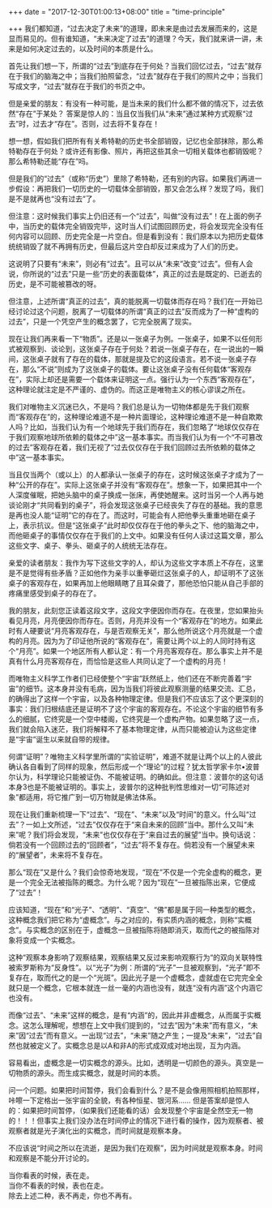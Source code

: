 +++
date = "2017-12-30T01:00:13+08:00"
title = "time-principle"

+++
我们都知道，“过去决定了未来”的道理，即未来是由过去发展而来的，这是显而易见的。但有谁知道，“未来决定了过去”的道理？今天，我们就来讲一讲，未来是如何决定过去的，以及时间的本质是什么。  
  
首先让我们想一下，所谓的“过去”到底存在于何处？当我们回忆过去，“过去”就存在于我们的脑海之中；当我们拍照留念，“过去”就存在于我们的照片之中；当我们写成文字，“过去”就存在于我们的书页之中。  
  
但是亲爱的朋友：有没有一种可能，是当未来的我们什么都不做的情况下，过去依然“存在”于某处？  答案是惊人的：当且仅当我们从“未来”通过某种方式观察“过去”时，过去才“存在”。否则，过去将不复存在！  
  
想一想，假如我们把所有有关希特勒的历史书全部销毁，记忆也全部抹除，那么希特勒存在于何处？或许还有影像、照片，再把这些其余一切相关载体也都销毁呢？那么希特勒还能“存在”吗。  
  
但是我们的“过去”（或称“历史”）里除了希特勒，还有别的内容。如果我们再进一步假设：再把我们一切历史的一切载体全部销毁，那又会怎么样？发现了吗，我们是不是就再也“没有过去”了。  
  
但注意：这时候我们事实上仍旧还有一个“过去”，叫做“没有过去”！在上面的例子中，当历史的载体完全销毁完毕，这时当人们试图回顾历史，将会发现完全没有任何内容可以回顾、历史完全是一片空白。但是看到没有：我们原本以为把历史载体统统销毁了就不再拥有历史，但最后这片空白却反过来成为了人们的历史。  
  
这说明了只要有“未来”，则必有“过去”。且可以从“未来”改变“过去”。但有人会说，你所说的“过去”只是一些“历史的表面载体”，真正的过去是既定的、已逝去的历史，是不可能被篡改的呀。  
  
但注意，上述所谓“真正的过去”，真的能脱离一切载体而存在吗？我们在一开始已经讨论过这个问题，脱离了一切载体的所谓“真正的过去”反而成为了一种“虚构的过去”，只是一个凭空产生的概念罢了，它完全脱离了现实。  
  
现在让我们再来看一下“物质”。还是以一张桌子为例。一张桌子，如果不以任何形式被观察到、谈论到，这张桌子存在于何处？若说一张桌子存在，在一说出的一瞬间，这张桌子就有了存在的载体，那就是提及它的这段语言。若不说一张桌子存在，那么“不说”则成为了这张桌子的载体。要让这张桌子没有任何载体“客观存在”，实际上却还是需要一个载体来证明这一点。强行认为一个东西“客观存在”，这种理论就注定是不严谨的、虚伪的。而这正是唯物主义的核心谬误之所在。  
  
我们对唯物主义沉迷已久，不是吗？我们总是认为一切物体都是先于我们观察而“客观存在”的，这种理论难道不是一种片面理论，这种理论难道不是一种自欺欺人吗？比如，当我们认为有一个地球先于我们而存在，我们忽略了“地球仅仅存在于我们观察地球所依赖的载体之中”这一基本事实。而当我们认为有一个“不可篡改的过去”客观存在着，我们无视了“过去仅仅存在于我们回顾过去所依赖的载体之中”这一基本事实。  
  
当且仅当两个（或以上）的人都承认一张桌子的存在，这时候这张桌子才成为了一种“公开的存在”。实际上这张桌子并没有“客观存在”。想象一下，如果把其中一个人深度催眠，把她头脑中的桌子换成一张床，再使她醒来。这时当另一个人再与她谈论刚才“共同看到的桌子”，将会发现这张桌子已经丧失了存在的基础。我的意思是再也没人能“证明”它的存在了。而这时，可能会有人把他拳头重重地砸在桌子上，表示抗议。但是“这张桌子”此时却仅仅存在于他的拳头之下、他的脑海之中，而他砸桌子的事情仅仅存在于我们的上文中。如果没有任何人读过这篇文章，那么这些文字、桌子、拳头、砸桌子的人统统无法存在。  
  
亲爱的读者朋友：我作为写下这些文字的人，却认为这些文字本质上不存在，这里是不是觉得有些矛盾？正如他作为亲手以重拳砸烂这张桌子的人，却证明不了这张桌子的客观存在，如果再加上他眼睛瞎了且耳朵聋了，那他恐怕只能从自己手部的疼痛里感受到桌子的存在了。  
  
我的朋友，此刻您正读着这段文字，这段文字便因你而存在。在夜里，您如果抬头看见月亮，月亮便因你而存在。否则，月亮并没有一个“客观存在”的地方。如果此时有人硬要说“月亮客观存在，与是否观察无关”，那么他所说这个月亮就是一个虚构的月亮。因为为了印证他所说的“客观存在”，需要让两个以上的人同时持有这个“月亮”。如果一个地区所有人都认定：有一个月亮客观存在。那么事实上并不是真有什么月亮客观存在，而恰恰是这些人共同认定了一个虚构的月亮！  
  
而唯物主义科学工作者们已经使整个“宇宙”跃然纸上，他们还在不断完善着“宇宙”的细节。这本身并没有毛病，因为当我们将彼此观察测量的结果交流、汇总，的确得出了这样一个宇宙，以及各种物理定律。但是我们不应该忘了这个更深刻的事实：我们归根结底还是证明不了这个宇宙的客观存在。不论这个宇宙的细节有多么的细腻，它终究是一个空中楼阁，它终究是一个虚构产物。如果忽略了这一点，我们就会陷入迷茫，我们将解释不了基本物理定律，从而只能被迫认为这些定律是“宇宙”诞生以来就自带的规律。  
  
何谓“证明”？唯物主义科学里所谓的“实验证明”，难道不就是让两个以上的人彼此确认各自看到了同样的现象，然后形成一个“理论”的过程？犹太哲学家卡尔•波普尔认为，科学理论只能被证伪、不能被证明。的确如此。但注意：波普尔的这句话本身3也是不能被证明的。事实上，波普尔的这种批判性思维对一切“可陈述对象”都适用，将它推广到一切万物就是佛法体系。  
  
现在让我们重新梳理一下“过去”、“现在”、“未来”以及“时间”的意义。什么叫“过去”？一如上文所述，“过去”仅仅存在于“来自未来的回顾”当中。那什么又叫“未来”呢？我们将会发现，“未来”也仅仅存在于“来自过去的展望”当中。换句话说：倘若没有一个回顾过去的“回顾者”，“过去”将不复存在。倘若没有一个展望未来的“展望者”，未来将不复存在。  
  
那么“现在”又是什么？我们会惊奇地发现，“现在”不仅是一个完全虚构的概念，更是一个完全无法被指陈的概念。为什么呢？因为“现在”一旦被指陈出来，它便成了“过去”！  
  
应该知道，“现在”和“光子”、“透明”、“真空”、“佛”都是属于同一种类型的概念，这种概念我们把它称为“虚概念”。与之对应的，有实质内涵的概念，则称“实概念”。与实概念的区别在于，虚概念一旦被指陈将随即消灭，取而代之的被指陈对象将变成一个实概念。  
  
这种“观察本身影响了观察结果，观察结果又反过来影响观察行为“的双向关联特性被索罗斯称为“反身性”。以“光子”为例：所谓的“光子”一旦被观察到，“光子”即不复存在，取而代之的是一个“光斑”。因此光子是一个虚概念，虚就虚在它完完全全就只是一个概念，它根本就连一丝一毫的内涵也没有，就连“没有内涵”这个内涵它也没有。  
  
而像“过去”、“未来”这样的概念，是有“内涵”的，因此并非虚概念，从而属于实概念。这怎么理解呢，想想在上文中我们提到的，“过去”因为“未来”而有意义，“未来”因“过去”而有意义。一出现“过去”，“未来”随之产生；一提及“未来”，“过去”自然也就被定义了。实概念总是以A和非A的形式成双成对地出现，互为内涵。  
  
容易看出，虚概念是一切实概念的源头。比如，透明是一切颜色的源头。真空是一切物质的源头。而生成实概念，就是时间的本质。  
  
问一个问题。如果把时间暂停，我们会看到什么？是不是会像用照相机拍照那样，咔嚓一下定格出一张宇宙的全貌，有各种恒星、银河系…… 但是答案却是惊人的：如果把时间暂停，（如果我们还能看的话）会发现整个宇宙是全然空无一物的！！！但事实上我们没办法在时间停止的情况下进行看的操作，因为观察者、被观察者就是光子演化出的实概念，而时间就是观察本身。  
  
不应该说“时间之所以在流逝，是因为我们在观察”，因为时间就是观察本身。时间和观察是不能分开讨论的。  
  
当你看表的时候，表在走。  
当你不看表的时候，表也在走。  
除去上述二种，表不再走，你也不再有。  